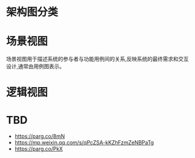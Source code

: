 # 架构图分类

# 场景视图

场景视图用于描述系统的参与者与功能用例间的关系,反映系统的最终需求和交互设计,通常由用例图表示。

# 逻辑视图

# TBD

- https://parg.co/8mN
- https://mp.weixin.qq.com/s/qPcZSA-kKZhFzmZeNBPaTg
- https://parg.co/PkX
